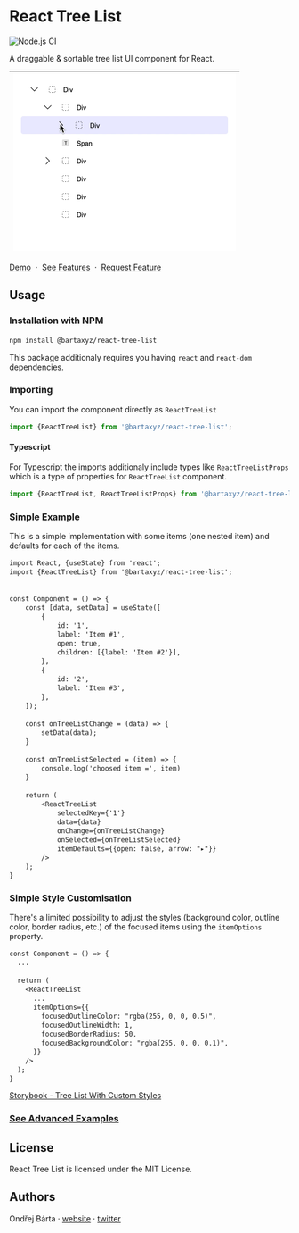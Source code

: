 # React Tree List

![Node.js CI](https://github.com/bartaxyz/react-tree-list/workflows/Node.js%20CI/badge.svg)

A draggable & sortable tree list UI component for React.

| <img src="assets/react-tree-list-showcase.gif" alt="React Tree List Component Showcase" width="400" height="318" /> |
| --- |

[Demo](https://bartaxyz.github.io/react-tree-list/)
&nbsp;&middot;&nbsp; [See Features](https://github.com/bartaxyz/react-tree-list/projects)
&nbsp;&middot;&nbsp; [Request Feature](https://github.com/bartaxyz/react-tree-list/issues)

## Usage

### Installation with NPM

```bash
npm install @bartaxyz/react-tree-list
```

This package additionaly requires you having `react` and `react-dom` dependencies.

### Importing

You can import the component directly as `ReactTreeList`

```js
import {ReactTreeList} from '@bartaxyz/react-tree-list';
```

#### Typescript

For Typescript the imports additionaly include types like `ReactTreeListProps` which is a type of properties
for `ReactTreeList` component.

```ts
import {ReactTreeList, ReactTreeListProps} from '@bartaxyz/react-tree-list';
```

### Simple Example

This is a simple implementation with some items (one nested item) and defaults for each of the items.

```tsx
import React, {useState} from 'react';
import {ReactTreeList} from '@bartaxyz/react-tree-list';


const Component = () => {
    const [data, setData] = useState([
        {
            id: '1',
            label: 'Item #1',
            open: true,
            children: [{label: 'Item #2'}],
        },
        {
            id: '2',
            label: 'Item #3',
        },
    ]);

    const onTreeListChange = (data) => {
        setData(data);
    }
    
    const onTreeListSelected = (item) => {
        console.log('choosed item =', item)
    }

    return (
        <ReactTreeList
            selectedKey={'1'}
            data={data}
            onChange={onTreeListChange}
            onSelected={onTreeListSelected}
            itemDefaults={{open: false, arrow: "▸"}}
        />
    );
}
```

### Simple Style Customisation

There's a limited possibility to adjust the styles (background color, outline color, border radius, etc.) of the focused items using the `itemOptions` property.

```tsx
const Component = () => {
  ... 
  
  return (
    <ReactTreeList
      ...
      itemOptions={{
        focusedOutlineColor: "rgba(255, 0, 0, 0.5)",
        focusedOutlineWidth: 1,
        focusedBorderRadius: 50,
        focusedBackgroundColor: "rgba(255, 0, 0, 0.1)",
      }}
    />
  );
}
```

[Storybook - Tree List With Custom Styles](https://bartaxyz.github.io/react-tree-list/?path=/story/tree-list--with-custom-styles)

### [See Advanced Examples](https://bartaxyz.github.io/react-tree-list)

## License

React Tree List is licensed under the MIT License.

## Authors

Ondřej Bárta · [website](https://www.ondrejbarta.xyz) · [twitter](https://twitter.com/bartaxyz)
